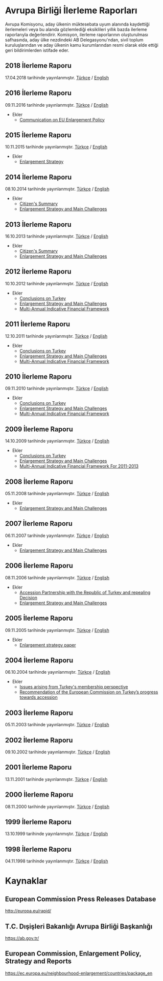 # Avrupa Birliği İlerleme Raporları
Avrupa Komisyonu, aday ülkenin müktesebata uyum alanında kaydettiği ilerlemeleri veya bu alanda gözlemlediği eksiklileri yıllık bazda ilerleme raporlarıyla değerlendirir. Komisyon, ilerleme raporlarının oluşturulması safhasında, aday ülke nezdindeki AB Delegasyonu'ndan, sivil toplum kuruluşlarından ve aday ülkenin kamu kurumlarından resmi olarak elde ettiği geri bildirimlerden istifade eder.

## 2018 İlerleme Raporu
17.04.2018 tarihinde yayınlanmıştır. [Türkçe](raporlar/2018.tr.pdf) / [English](raporlar/2018.en.pdf)

## 2016 İlerleme Raporu
09.11.2016 tarihinde yayınlanmıştır. [Türkçe](raporlar/2016.tr.pdf) / [English](raporlar/2016.en.pdf)
* Ekler
    * [Communication on EU Enlargement Policy](ekler/2016-communication-on-eu-enlargement-policy.en.pdf)

## 2015 İlerleme Raporu
10.11.2015 tarihinde yayınlanmıştır. [Türkçe](raporlar/2015.tr.pdf) / [English](raporlar/2015.en.pdf)
* Ekler
    * [Enlargement Strategy](ekler/2015-enlargement-strategy.en.pdf)

## 2014 İlerleme Raporu
08.10.2014 tarihinde yayınlanmıştır. [Türkçe](raporlar/2014.tr.pdf) / [English](raporlar/2014.en.pdf)
* Ekler
    * [Citizen's Summary](ekler/2014-citizen-s-summary.en.pdf)
    * [Enlargement Strategy and Main Challenges](ekler/2014-enlargement-strategy-and-main-challenges.en.pdf)

## 2013 İlerleme Raporu
16.10.2013 tarihinde yayınlanmıştır. [Türkçe](raporlar/2013.tr.pdf) / [English](raporlar/2013.en.pdf)
* Ekler
    * [Citizen's Summary](ekler/2013-citizen-s-summary.en.pdf)
    * [Enlargement Strategy and Main Challenges](ekler/2013-enlargement-strategy-and-main-challenges.en.pdf)

## 2012 İlerleme Raporu
10.10.2012 tarihinde yayınlanmıştır. [Türkçe](raporlar/2012.tr.pdf) / [English](raporlar/2012.en.pdf)
* Ekler
    * [Conclusions on Turkey](ekler/2012-conclusions-on-turkey.en.pdf)
    * [Enlargement Strategy and Main Challenges](ekler/2012-enlargement-strategy-and-main-challenges.en.pdf)
    * [Multi-Annual Indicative Financial Framework](ekler/2012-multi-annual-indicative-financial-framework.en.pdf)

## 2011 İlerleme Raporu
12.10.2011 tarihinde yayınlanmıştır. [Türkçe](raporlar/2011.tr.pdf) / [English](raporlar/2011.en.pdf)
* Ekler
    * [Conclusions on Turkey](ekler/2011-conclusions-on-turkey.en.pdf)
    * [Enlargement Strategy and Main Challenges](ekler/2011-enlargement-strategy-and-main-challenges.en.pdf)
    * [Multi-Annual Indicative Financial Framework](ekler/2011-multi-annual-indicative-financial-framework.en.pdf)

## 2010 İlerleme Raporu
09.11.2010 tarihinde yayınlanmıştır. [Türkçe](raporlar/2010.tr.pdf) / [English](raporlar/2010.en.pdf)
* Ekler
    * [Conclusions on Turkey](ekler/2010-conclusions-on-turkey.en.pdf)
    * [Enlargement Strategy and Main Challenges](ekler/2010-enlargement-strategy-and-main-challenges.en.pdf)
    * [Multi-Annual Indicative Financial Framework](ekler/2010-multi-annual-indicative-financial-framework.en.pdf)

## 2009 İlerleme Raporu
14.10.2009 tarihinde yayınlanmıştır. [Türkçe](raporlar/2009.tr.pdf) / [English](raporlar/2009.en.pdf)
* Ekler
    * [Conclusions on Turkey](ekler/2009-conclusions-on-turkey.en.pdf)
    * [Enlargement Strategy and Main Challenges](ekler/2009-enlargement-strategy-and-main-challenges.en.pdf)
    * [Multi-Annual Indicative Financial Framework For 2011-2013](ekler/2009-multi-annual-indicative-financial-framework-for-2011-2013.en.pdf)

## 2008 İlerleme Raporu
05.11.2008 tarihinde yayınlanmıştır. [Türkçe](raporlar/2008.tr.pdf) / [English](raporlar/2008.en.pdf)
* Ekler
    * [Enlargement Strategy and Main Challenges](ekler/2008-enlargement-strategy-and-main-challenges.en.pdf)

## 2007 İlerleme Raporu
06.11.2007 tarihinde yayınlanmıştır. [Türkçe](raporlar/2007.tr.pdf) / [English](raporlar/2007.en.pdf)
* Ekler
    * [Enlargement Strategy and Main Challenges](ekler/2007-enlargement-strategy-and-main-challenges.en.pdf)

## 2006 İlerleme Raporu
08.11.2006 tarihinde yayınlanmıştır. [Türkçe](raporlar/2006.tr.pdf) / [English](raporlar/2006.en.pdf)
* Ekler
    * [Accession Partnership with the Republic of Turkey and repealing Decision](ekler/2006-accession-partnership-with-the-republic-of-turkey-and-repealing-decision.en.pdf)
    * [Enlargement Strategy and Main Challenges](ekler/2006-enlargement-strategy-and-main-challenges.en.pdf)

## 2005 İlerleme Raporu
09.11.2005 tarihinde yayınlanmıştır. [Türkçe](raporlar/2005.tr.pdf) / [English](raporlar/2005.en.pdf)
* Ekler
    * [Enlargement strategy paper](ekler/2005-enlargement-strategy-paper.en.pdf)

## 2004 İlerleme Raporu
06.10.2004 tarihinde yayınlanmıştır. [Türkçe](raporlar/2004.tr.pdf) / [English](raporlar/2004.en.pdf)
* Ekler
    * [Issues arising from Turkey's membership perspective](ekler/2004-issues-arising-from-turkey-s-membership-perspective.en.pdf)
    * [Recommendation of the European Commission on Turkey’s progress towards accession](ekler/2004-recommendation-of-the-european-commission-on-turkeys-progress-towards-accession.en.pdf)

## 2003 İlerleme Raporu
05.11.2003 tarihinde yayınlanmıştır. [Türkçe](raporlar/2003.tr.pdf) / [English](raporlar/2003.en.pdf)

## 2002 İlerleme Raporu
09.10.2002 tarihinde yayınlanmıştır. [Türkçe](raporlar/2002.tr.pdf) / [English](raporlar/2002.en.pdf)

## 2001 İlerleme Raporu
13.11.2001 tarihinde yayınlanmıştır. [Türkçe](raporlar/2001.tr.pdf) / [English](raporlar/2001.en.pdf)

## 2000 İlerleme Raporu
08.11.2000 tarihinde yayınlanmıştır. [Türkçe](raporlar/2000.tr.pdf) / [English](raporlar/2000.en.pdf)

## 1999 İlerleme Raporu
13.10.1999 tarihinde yayınlanmıştır. [Türkçe](raporlar/1999.tr.pdf) / [English](raporlar/1999.en.pdf)

## 1998 İlerleme Raporu
04.11.1998 tarihinde yayınlanmıştır. [Türkçe](raporlar/1998.tr.pdf) / [English](raporlar/1998.en.pdf)

# Kaynaklar

## European Commission Press Releases Database
http://europa.eu/rapid/

## T.C. Dışişleri Bakanlığı Avrupa Birliği Başkanlığı
https://ab.gov.tr/

## European Commission, Enlargement Policy, Strategy and Reports
https://ec.europa.eu/neighbourhood-enlargement/countries/package_en